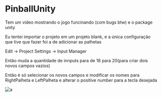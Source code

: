 # PinballUnity

Tem um video mostrando o jogo funcinando (com bugs btw) e o package unity

Eu tentei importar o projeto em um projeto blank, e a única configuração que tive que fazer foi a de adicionar as palhetas

Edit -> Project Settings -> Input Manager

Então muda a quantidade de innputs para de 18 para 20(para criar dois novos campos vazios)

Então é só selecionar os novos campos e modificar os nomes para RightPalheta e LeftPalheta e alterar o positive number para a tecla desejada

![a](https://user-images.githubusercontent.com/22513794/126582127-c14d8665-d0ef-42ba-b796-a054d9891367.png)
